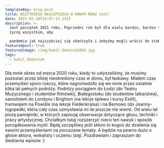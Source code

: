 ```yaml
---
templateKey: blog-post
title: WSZYTKIEGO NAJLEPSZEGO W NOWYM ROKU test!
date: 2021-02-28T14:07:13.141Z
description: >-
  Jest początek 2021 roku. Poprzedni rok był dla wielu bardzo, bardzo trudny i
  życzę wszystkim, aby

  pandemia jak najszybciej się skończyła i żebyśmy mogli wrócić do stabilniejszej wersji naszego życia!
featuredpost: true
featuredimage: /img/kamil-dominiak004.jpg
tags:
  - kamil_dominiak
---
```

Dla mnie okres od marca 2020 roku, kiedy to usłyszeliśmy, że musimy pozostać przez bliżej nieokreślony
czas w domu, był łaskawy. Miałem czas przemyśleć sporo rzeczy, które nagromadziło się we mnie przez
ostatnie kilka lat pełnych podróży. Podróży pociągiem do Łodzi (do Teatru Muzycznego i studentów
filmówki), Białegostoku (do studentów lalkarstwa), samolotem do Londynu i Brighton (na lekcje śpiewu i
kursy Estill), tramwajem na Powiśle (na lekcje Feldenkraisa) i na Bemowo (do Joanny- logopedki, która
cały czas uzmysławia mi ile jeszcze nie wiem).
Od wielu lat piszę pamiętniki, w których zapisuję obserwacje dotyczące głosu, techniki i pracy
artystycznej. Chciałbym tutaj rozszerzyć nieco ten nawyk i sposób porządkowania myśli. Będę
szczęśliwy jeśli skłoni to kogoś do dzielenia się swoimi przemyśleniami na poruszane tematy. A będzie
na pewno dużo o głosie aktora, wokalisty i uczeniu (się).
Pozdrawiam i zapraszam do śledzenia wpisów :)